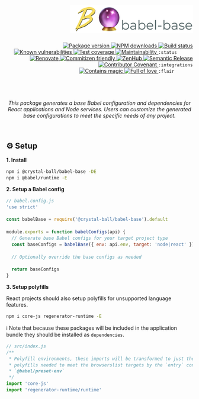 <div align="right">
  <h1 align="right">
    <img height=75 src="./docs/assets/readme-header.png" alt="babel base">
  </h1>

  <!-- prettier-ignore-start -->
  <a href="https://www.npmjs.com/package/@crystal-ball/babel-base">
    <img src="https://img.shields.io/npm/v/@crystal-ball/babel-base" alt="Package version" valign="text-top"/>
  </a>
  <a href="https://www.npmjs.com/package/@crystal-ball/babel-base">
    <img src="https://img.shields.io/npm/dt/@crystal-ball/babel-base?color=blue" alt="NPM downloads" valign="text-top" />
  </a>
  <a href="https://github.com/crystal-ball/babel-base/actions?workflow=CI%2FCD">
    <img src="https://github.com/crystal-ball/babel-base/workflows/CI%2FCD/badge.svg" alt="Build status" valign="text-top" />
  </a>
  <a href="https://snyk.io/test/github/crystal-ball/babel-base?targetFile=package.json">
    <img src="https://snyk.io/test/github/crystal-ball/babel-base/badge.svg?targetFile=package.json" alt="Known vulnerabilities" valign="text-top" />
  </a>
  <a href="https://codeclimate.com/github/crystal-ball/babel-base/test_coverage">
    <img src="https://api.codeclimate.com/v1/badges/be98f6c629b6473bd3f6/test_coverage" alt="Test coverage" valign="text-top" />
  </a>
  <a href="https://codeclimate.com/github/crystal-ball/babel-base/maintainability">
    <img src="https://api.codeclimate.com/v1/badges/be98f6c629b6473bd3f6/maintainability" alt="Maintainability" valign="text-top" />
  </a>
  <code>:status&nbsp;&nbsp;&nbsp;&nbsp;&nbsp;&nbsp;</code>

  <br />
  <a href="https://renovatebot.com/">
    <img src="https://img.shields.io/badge/Renovate-enabled-32c3c2.svg" alt="Renovate" valign="text-top" />
  </a>
  <a href="https://commitizen.github.io/cz-cli/">
    <img src="https://img.shields.io/badge/Commitizen-%E2%9C%93%20friendly-10e67b" alt="Commitizen friendly" valign="text-top" />
  </a>
  <a href="https://github.com/crystal-ball/babel-base#workspaces/-projects-5b88b5c9af3c0a2186966767/board?repos=136812233">
    <img src="https://img.shields.io/badge/ZenHub-managed-5e60ba.svg" alt="ZenHub" valign="text-top" />
  </a>
  <a href="https://semantic-release.gitbook.io/semantic-release/">
    <img src="https://img.shields.io/badge/%F0%9F%93%A6%F0%9F%9A%80-semantic_release-e10079.svg" alt="Semantic Release" valign="text-top"/>
  </a>
  <a href="./CODE_OF_CONDUCT.md">
    <img src="https://img.shields.io/badge/Contributor%20Covenant-v2.0-de8cf2.svg" alt="Contributor Covenant" valign="text-top" />
  </a>
  <code>:integrations</code>

  <br />
  <a href="https://github.com/crystal-ball">
    <img src="https://img.shields.io/badge/%F0%9F%94%AE%E2%9C%A8-contains_magic-D831D7.svg" alt="Contains magic" valign="text-top" />
  </a>
  <a href="https://github.com/crystal-ball/crystal-ball.github.io">
    <img src="https://img.shields.io/badge/%F0%9F%92%96%F0%9F%8C%88-full_of_love-F5499E.svg" alt="Full of love" valign="text-top" />
  </a>
  <code>:flair&nbsp;&nbsp;&nbsp;&nbsp;&nbsp;&nbsp;&nbsp;</code>
  <!-- prettier-ignore-end -->

  <h1></h1>
  <br />
  <p align="center">
    <em>This package generates a base Babel configuration and dependencies for
    React applications and Node services. Users can customize the generated base
    configurations to meet the specific needs of any project.</em>
  </p>
  <br />
</div>

## ⚙️ Setup

**1. Install**

```sh
npm i @crystal-ball/babel-base -DE
npm i @babel/runtime -E
```

**2. Setup a Babel config**

```javascript
// babel.config.js
'use strict'

const babelBase = require('@crystal-ball/babel-base').default

module.exports = function babelConfigs(api) {
  // Generate base Babel configs for your target project type
  const baseConfigs = babelBase({ env: api.env, target: 'node|react' })

  // Optionally override the base configs as needed

  return baseConfigs
}
```

**3. Setup polyfills**

React projects should also setup polyfills for unsupported language features.

```sh
npm i core-js regenerator-runtime -E
```

ℹ️ Note that because these packages will be included in the application bundle
they should be installed as `dependencies`.

```javascript
// src/index.js
/**
 * Polyfill environments, these imports will be transformed to just the
 * polyfills needed to meet the browserslist targets by the `entry` config for
 * `@babel/preset-env`
 */
import 'core-js'
import 'regenerator-runtime/runtime'
```
